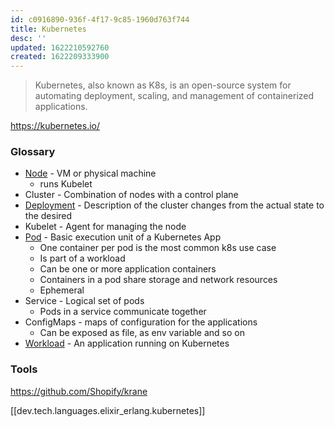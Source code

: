 ```yaml
---
id: c0916890-936f-4f17-9c85-1960d763f744
title: Kubernetes
desc: ''
updated: 1622210592760
created: 1622209333900
---
```


> Kubernetes, also known as K8s, is an open-source system for automating deployment, scaling, and management of containerized applications.

https://kubernetes.io/

### Glossary
* [Node](https://kubernetes.io/docs/concepts/architecture/nodes/) - VM or physical machine
  * runs Kubelet
* Cluster - Combination of nodes with a control plane
* [Deployment](https://kubernetes.io/docs/concepts/workloads/controllers/deployment/) - Description of the cluster changes from the actual state to the desired
* Kubelet - Agent for managing the node
* [Pod](https://kubernetes.io/docs/concepts/workloads/pods/) - Basic execution unit of a Kubernetes App  
  * One container per pod is the most common k8s use case
  * Is part of a workload
  * Can be one or more application containers
  * Containers in a pod share storage and network resources
  * Ephemeral
* Service - Logical set of pods
  * Pods in a service communicate together
* ConfigMaps - maps of configuration for the applications
  * Can be exposed as file, as env variable and so on
* [Workload](https://kubernetes.io/docs/concepts/workloads/) - An application running on Kubernetes

### Tools
https://github.com/Shopify/krane


[[dev.tech.languages.elixir_erlang.kubernetes]]






